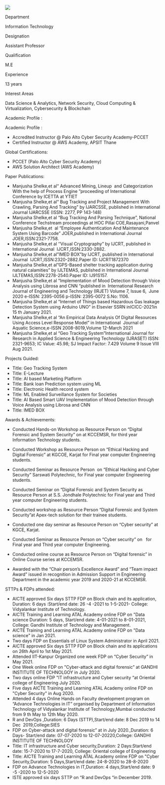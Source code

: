 [![](/sites/default/files/styles/faculty_images/public/2022-06/Manjusha.png?itok=JcViZVua)](/sites/default/files/2022-06/Manjusha.png)

Department

Information Technology

Designation

Assistant Professor

Qualification

M.E

Experience

13 years

Interest Areas

Data Science & Analytics, Network Security, Cloud Computing & Virtualization, Cybersecurity & Blockchain

Academic Profile :

Academic Profile :

* Accredited Instructor @ Palo Alto Cyber Security Academy-PCCET
* Certified Instructor @ AWS Academy, APSIT Thane

Global Certifications:

* PCCET (Palo Alto Cyber Security Academy)
* AWS Solution Architect (AWS Academy)

Paper Publications: 

* Manjusha Shelke,et al“ Advanced Mining, Lineup  and Categorization With the help of Process Engine ”proceeding of International Conference by ICETTA at YTIET
* Manjusha Shelke,et al“ Bug Tracking and Project Management With Crawling, Parsing And Tracking” by IJARCSSE, published in International Journal IJARCSSE (ISSN: 2277, PP 143-148)
* Manjusha Shelke,et al “Bug Tracking And Parsing Technique”, National Conference Techstream proceedings at HOC Pillai COE,Rasayani,Panvel
* Manjusha Shelke,et  al “Employee Authentication And Maintenance System Using Barcode” JOER,published in International Journal JOER,ISSN:2321-7758.
* Manjusha Shelke,et al ‘’Visual Cryptography” by IJCRT, published in International Journal  IJCRT,ISSN:2330-2882.
* Manjusha Shelke,et al”IMED BOX”by IJCRT, published in International Journal  IJCRT,ISSN:2320-2882.Paper ID: IJCRT1872370
* Manjusha Shelke,et al”GPS-Based shelter tracking application during natural calamities” by IJLTEMAS, published in International Journal  IJLTEMAS,ISSN:2278-2540.Paper ID: IJ91S157.
* Manjusha Shelke,et al “Implementation of Mood Detection through Voice Analysis using Librosa and CNN “published in  International Research Journal of Engineering and Technology (IRJET) Volume 7, Issue 6,  June 2020 e-ISSN: 2395-0056 p-ISSN: 2395-0072 S.No: 1106.
* Manjusha Shelke,et al “Internet of Things based Hazardous Gas leakage Detection System using Arduino UNO” in Elsevier SSRN inICICC-2021in 15 th January 2021.
* Manjusha Shelke,et al “An Empirical Data Analysis Of Digital Resources Using Access Level Response Model” in International  Journal of Aquatic Science,e-ISSN 2008-8019,Volume 12-March 2021
* Manjusha Shelke,et al “Geo Tracking System”International Journal for Research in Applied Science & Engineering Technology (IJRASET) ISSN: 2321-9653; IC Value: 45.98; SJ Impact Factor: 7.429 Volume 9 Issue VIII Aug 2021.

Projects Guided:

* Title: Geo Tracking System
* Title: E-Lecture
* Title: AI based Marketing Platform
* Title: Bank loan Prediction system using ML
* Title: Electronic Health record system
* Title: ML Enabled Surveillance System for Societies
* Title: AI Based Smart UAV Implementation of Mood Detection through Voice Analysis using Librosa and CNN
* Title: IMED BOX

Awards & Achievements:

* Conducted Hands-on Workshop as Resource Person on “Digital Forensic and System Security” on at KCCEMSR, for third year Information Technology students.
* Conducted Workshop as Resource Person on “Ethical Hacking and Digital Forensic” at KGCOE, Karjat for Final year computer Engineering students.
* Conducted Seminar as Resource Person  on “Ethical Hacking and Cyber Security” Sarswati Polytechnic, for Final year computer Engineering students.
* Conducted Seminar on “Digital Forensic and System Security as Resource Person at S.S. Jondhale Polytechnic for Final year and Third year computer Engineering students.
* Conducted workshop as Resource Person “Digital Forensic and System Security”at Apex-tech solution for their trainee students.
* Conducted one day seminar as Resource Person on “Cyber security” at KGCE, Karjat.
* Conducted Seminar as Resource Person on “Cyber security” on   for Final year and Third year computer Engineering.

* Conducted online course as Resource Person on “Digital forensic” in Online Course series at KCCEMSR.
* Awarded with the “Chair person’s Excellence Award” and “Team impact Award” issued in recognition in Admission Support in Engineering Department in the academic year 2019 and 2020-21 at KCCEMSR.

STTPs & FDPs attended:

* AICTE approved Six days STTP FDP on Block chain and its application, Duration: 6 days :Start/end date: 26 -4 -2021 to 1-5-2021- College: Vidyalankar Institute of Technology.
* AICTE Training and Learning ATAL Academy online FDP on "Data science Duration: 5 days, Start/end date: 4-01-2021 to 8-01-2021, College: Gandhi Institute of Technology and Management.
* AICTE Training and Learning ATAL Academy online FDP on "Data science" in Jan 2021.
* Two days FDP on Essentials of Linux System Administrator in April 2021.
* AICTE approved Six days STTP FDP on Block chain and its applications on 26th April to 1st May 2021.
* Attended IIT-Kanpur Organized one week FDP on “Cyber Security” in May 2021.
* One Week online FDP on "Cyber-attack and digital forensic” at GANDHI INSTITUTE OF TECHNOLGOY in July 2020.
* Two days online FDP "IT infrastructure and Cyber security “at Oriental college of Engineering July 2020.
* Five days AICTE Training and Learning ATAL Academy online FDP on "Cyber Security" in Aug 2020.
* Attended 4 days Online Hands on Faculty development program on “Advance Technologies in IT” organised by Department of Information Technology of Vidyalankar Institute of Technology,Mumbai conducted from 9 th May to 12th May 2020.
* R and DevOps ,Duration: 6 Days (STTP),Start/end date: 8 Dec 2019 to 14 Dec  2019,College:SIES
* FDP on Cyber-attack and digital forensic” at in July 2020.,Duration: 6 Days- Start/end date: 07-07-2020 to 12-07-20220,College: GANDHI INSTITUTE OF TECHNOLGOY
* Title: IT infrastructure and Cyber security,Duration: 2 Days:Start/end date: 15-7-2020 to 17-7-2020, College: Oriental college of Engineering
* Title: AICTE Training and Learning ATAL Academy online FDP on "Cyber Security,Duration: 5 Days,Start/end date: 24-8-2020 to 28-8-2020
* FDP on Advance Technologies in IT,Duration: 4 days,Start/end date: 9 -5 -2020 to 12-5-2020
* ISTE approved six days STTP on “R and DevOps “in December 2019.
